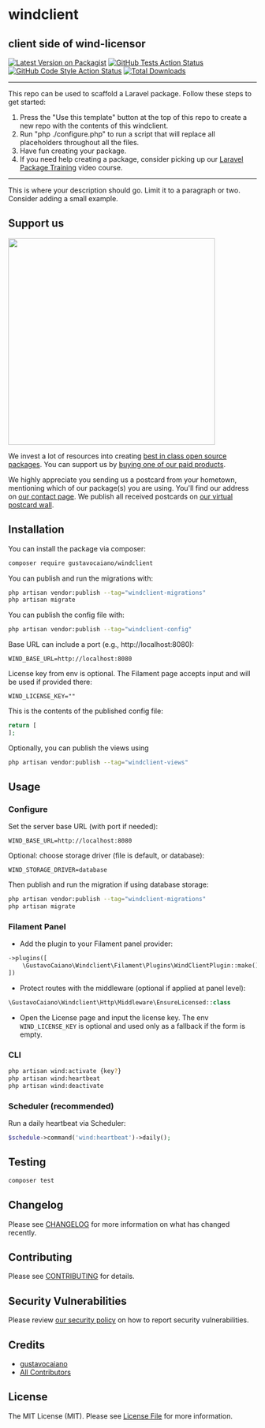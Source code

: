 # windclient

## client side of wind-licensor

[![Latest Version on Packagist](https://img.shields.io/packagist/v/gustavocaiano/windclient.svg?style=flat-square)](https://packagist.org/packages/gustavocaiano/windclient)
[![GitHub Tests Action Status](https://img.shields.io/github/actions/workflow/status/gustavocaiano/windclient/run-tests.yml?branch=main&label=tests&style=flat-square)](https://github.com/gustavocaiano/windclient/actions?query=workflow%3Arun-tests+branch%3Amain)
[![GitHub Code Style Action Status](https://img.shields.io/github/actions/workflow/status/gustavocaiano/windclient/fix-php-code-style-issues.yml?branch=main&label=code%20style&style=flat-square)](https://github.com/gustavocaiano/windclient/actions?query=workflow%3A"Fix+PHP+code+style+issues"+branch%3Amain)
[![Total Downloads](https://img.shields.io/packagist/dt/gustavocaiano/windclient.svg?style=flat-square)](https://packagist.org/packages/gustavocaiano/windclient)
<!--delete-->
---
This repo can be used to scaffold a Laravel package. Follow these steps to get started:

1. Press the "Use this template" button at the top of this repo to create a new repo with the contents of this windclient.
2. Run "php ./configure.php" to run a script that will replace all placeholders throughout all the files.
3. Have fun creating your package.
4. If you need help creating a package, consider picking up our <a href="https://laravelpackage.training">Laravel Package Training</a> video course.
---
<!--/delete-->
This is where your description should go. Limit it to a paragraph or two. Consider adding a small example.

## Support us

[<img src="https://github-ads.s3.eu-central-1.amazonaws.com/windclient.jpg?t=1" width="419px" />](https://spatie.be/github-ad-click/windclient)

We invest a lot of resources into creating [best in class open source packages](https://spatie.be/open-source). You can support us by [buying one of our paid products](https://spatie.be/open-source/support-us).

We highly appreciate you sending us a postcard from your hometown, mentioning which of our package(s) you are using. You'll find our address on [our contact page](https://spatie.be/about-us). We publish all received postcards on [our virtual postcard wall](https://spatie.be/open-source/postcards).

## Installation

You can install the package via composer:

```bash
composer require gustavocaiano/windclient
```

You can publish and run the migrations with:

```bash
php artisan vendor:publish --tag="windclient-migrations"
php artisan migrate
```

You can publish the config file with:

```bash
php artisan vendor:publish --tag="windclient-config"
```

Base URL can include a port (e.g., http://localhost:8080):

```env
WIND_BASE_URL=http://localhost:8080
```

License key from env is optional. The Filament page accepts input and will be used if provided there:

```env
WIND_LICENSE_KEY=""
```

This is the contents of the published config file:

```php
return [
];
```

Optionally, you can publish the views using

```bash
php artisan vendor:publish --tag="windclient-views"
```

## Usage

### Configure

Set the server base URL (with port if needed):

```env
WIND_BASE_URL=http://localhost:8080
```

Optional: choose storage driver (file is default, or database):

```env
WIND_STORAGE_DRIVER=database
```

Then publish and run the migration if using database storage:

```bash
php artisan vendor:publish --tag="windclient-migrations"
php artisan migrate
```

### Filament Panel

- Add the plugin to your Filament panel provider:

```php
->plugins([
    \GustavoCaiano\Windclient\Filament\Plugins\WindClientPlugin::make(),
])
```

- Protect routes with the middleware (optional if applied at panel level):

```php
\GustavoCaiano\Windclient\Http\Middleware\EnsureLicensed::class
```

- Open the License page and input the license key. The env `WIND_LICENSE_KEY` is optional and used only as a fallback if the form is empty.

### CLI

```bash
php artisan wind:activate {key?}
php artisan wind:heartbeat
php artisan wind:deactivate
```

### Scheduler (recommended)

Run a daily heartbeat via Scheduler:

```php
$schedule->command('wind:heartbeat')->daily();
```

## Testing

```bash
composer test
```

## Changelog

Please see [CHANGELOG](CHANGELOG.md) for more information on what has changed recently.

## Contributing

Please see [CONTRIBUTING](CONTRIBUTING.md) for details.

## Security Vulnerabilities

Please review [our security policy](../../security/policy) on how to report security vulnerabilities.

## Credits

- [gustavocaiano](https://github.com/gustavocaiano)
- [All Contributors](../../contributors)

## License

The MIT License (MIT). Please see [License File](LICENSE.md) for more information.
